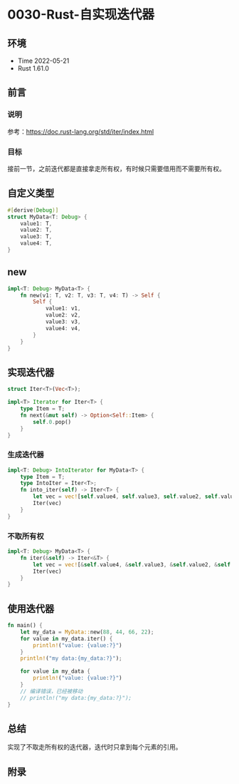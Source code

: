 # 0030-Rust-自实现迭代器

## 环境

- Time 2022-05-21
- Rust 1.61.0

## 前言

### 说明

参考：<https://doc.rust-lang.org/std/iter/index.html>

### 目标

接前一节，之前迭代都是直接拿走所有权，有时候只需要借用而不需要所有权。

## 自定义类型

```rust
#[derive(Debug)]
struct MyData<T: Debug> {
    value1: T,
    value2: T,
    value3: T,
    value4: T,
}
```

## new

```rust
impl<T: Debug> MyData<T> {
    fn new(v1: T, v2: T, v3: T, v4: T) -> Self {
        Self {
            value1: v1,
            value2: v2,
            value3: v3,
            value4: v4,
        }
    }
}
```

## 实现迭代器

```rust
struct Iter<T>(Vec<T>);

impl<T> Iterator for Iter<T> {
    type Item = T;
    fn next(&mut self) -> Option<Self::Item> {
        self.0.pop()
    }
}
```

### 生成迭代器

```rust
impl<T: Debug> IntoIterator for MyData<T> {
    type Item = T;
    type IntoIter = Iter<T>;
    fn into_iter(self) -> Iter<T> {
        let vec = vec![self.value4, self.value3, self.value2, self.value1];
        Iter(vec)
    }
}
```

### 不取所有权

```rust
impl<T: Debug> MyData<T> {
    fn iter(&self) -> Iter<&T> {
        let vec = vec![&self.value4, &self.value3, &self.value2, &self.value1];
        Iter(vec)
    }
}
```

## 使用迭代器

```rust
fn main() {
    let my_data = MyData::new(88, 44, 66, 22);
    for value in my_data.iter() {
        println!("value: {value:?}")
    }
    println!("my data:{my_data:?}");

    for value in my_data {
        println!("value: {value:?}")
    }
    // 编译错误，已经被移动
    // println!("my data:{my_data:?}");
}
```

## 总结

实现了不取走所有权的迭代器，迭代时只拿到每个元素的引用。

## 附录
